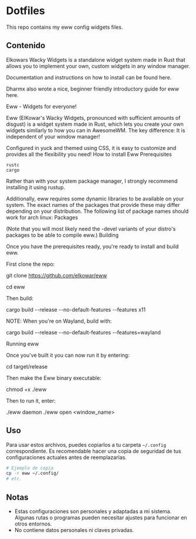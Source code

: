 # Dotfiles


This repo contains my eww config widgets files.

## Contenido

Elkowars Wacky Widgets is a standalone widget system made in Rust that allows you to implement your own, custom widgets in any window manager.

Documentation and instructions on how to install can be found here.

Dharmx also wrote a nice, beginner friendly introductory guide for eww here.


Eww - Widgets for everyone!

Eww (ElKowar's Wacky Widgets, pronounced with sufficient amounts of disgust) is a widget system made in Rust, which lets you create your own widgets similarly to how you can in AwesomeWM. The key difference: It is independent of your window manager!

Configured in yuck and themed using CSS, it is easy to customize and provides all the flexibility you need!
How to install Eww
Prerequisites

    rustc
    cargo

Rather than with your system package manager, I strongly recommend installing it using rustup.

Additionally, eww requires some dynamic libraries to be available on your system. The exact names of the packages that provide these may differ depending on your distribution. The following list of package names should work for arch linux:
Packages

(Note that you will most likely need the -devel variants of your distro's packages to be able to compile eww.)
Building

Once you have the prerequisites ready, you're ready to install and build eww.

First clone the repo:

git clone https://github.com/elkowar/eww

cd eww

Then build:

cargo build --release --no-default-features --features x11

NOTE: When you're on Wayland, build with:

cargo build --release --no-default-features --features=wayland

Running eww

Once you've built it you can now run it by entering:

cd target/release

Then make the Eww binary executable:

chmod +x ./eww

Then to run it, enter:

./eww daemon
./eww open <window_name>

## Uso

Para usar estos archivos, puedes copiarlos a tu carpeta `~/.config` correspondiente. Es recomendable hacer una copia de seguridad de tus configuraciones actuales antes de reemplazarlas.

```bash
# Ejemplo de copia
cp -r eww ~/.config/
# etc.
```

## Notas

* Estas configuraciones son personales y adaptadas a mi sistema. Algunas rutas o programas pueden necesitar ajustes para funcionar en otros entornos.
* No contiene datos personales ni claves privadas.
